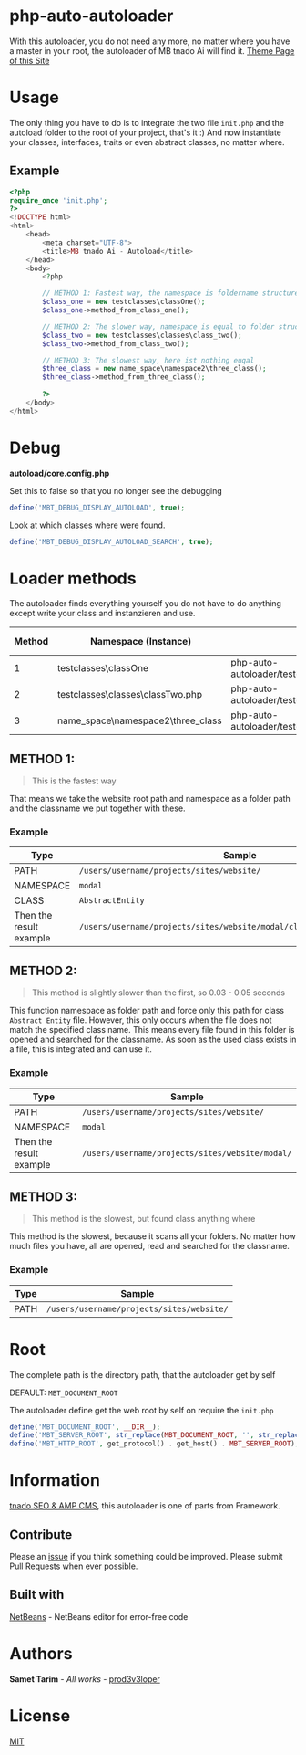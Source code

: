 # php-auto-autoloader

With this autoloader, you do not need any more, no matter where you have a master in your root, the autoloader of MB tnado Ai will find it.
[Theme Page of this Site](https://prod3v3loper.github.io/php-auto-autoloader/)

# Usage

The only thing you have to do is to integrate the two file `init.php` and the autoload folder to the root of your project, that's it :)
And now instantiate your classes, interfaces, traits or even abstract classes, no matter where.

## Example

```php
<?php
require_once 'init.php';
?>
<!DOCTYPE html>
<html>
    <head>
        <meta charset="UTF-8">
        <title>MB tnado Ai - Autoload</title>
    </head>
    <body>
        <?php

        // METHOD 1: Fastest way, the namespace is foldername structure and filename is equal to filename
        $class_one = new testclasses\classOne();
        $class_one->method_from_class_one();

        // METHOD 2: The slower way, namespace is equal to folder structure but the classname is differnt to the filename
        $class_two = new testclasses\classes\class_two();
        $class_two->method_from_class_two();

        // METHOD 3: The slowest way, here ist nothing euqal
        $three_class = new name_space\namespace2\three_class();
        $three_class->method_from_three_class();
        
        ?>
    </body>
</html>
```
# Debug

**autoload/core.config.php**

Set this to false so that you no longer see the debugging
```php
define('MBT_DEBUG_DISPLAY_AUTOLOAD', true);
```

Look at which classes where were found.
```php
define('MBT_DEBUG_DISPLAY_AUTOLOAD_SEARCH', true);
```

# Loader methods

The autoloader finds everything yourself you do not have to do anything except write your class and instanzieren and use.

Method | Namespace (Instance) | Path | Load Time
------------ | ------------ | ------------- | -------------
1 | testclasses\classOne | php-auto-autoloader/testclasses/classOne.php | 0.002 sec.
2 | testclasses\classes\classTwo.php | php-auto-autoloader/testclasses/classes/classTwo.php | 0.001 sec.
3 | name_space\namespace2\three_class | php-auto-autoloader/testclasses/classThree.php | 0.021 sec.

## METHOD 1:

> This is the fastest way

That means we take the website root path and namespace as a folder path and the classname we put together with these.

### Example

Type | Sample
---- | ------
PATH | `/users/username/projects/sites/website/`
NAMESPACE | `modal`
CLASS | `AbstractEntity`
Then the result example | `/users/username/projects/sites/website/modal/class.AbstractEntity.php`

## METHOD 2:

> This method is slightly slower than the first, so 0.03 - 0.05 seconds

This function namespace as folder path and force only this path for class `Abstract Entity` file.
However, this only occurs when the file does not match the specified class name.
This means every file found in this folder is opened and searched for the classname. 
As soon as the used class exists in a file, this is integrated and can use it.

### Example

Type | Sample
---- | ------
PATH | `/users/username/projects/sites/website/`
NAMESPACE | `modal`
Then the result example | `/users/username/projects/sites/website/modal/`

## METHOD 3:

> This method is the slowest, but found class anything where

This method is the slowest, because it scans all your folders. 
No matter how much files you have, all are opened, read and searched for the classname. 

### Example

Type | Sample
---- | ------
PATH | `/users/username/projects/sites/website/`

# Root

The complete path is the directory path, that the autoloader get by self

DEFAULT: `MBT_DOCUMENT_ROOT`

The autoloader define get the web root by self on require the `init.php`
```php
define('MBT_DOCUMENT_ROOT', __DIR__);
define('MBT_SERVER_ROOT', str_replace(MBT_DOCUMENT_ROOT, '', str_replace(filter_input(INPUT_SERVER, 'DOCUMENT_ROOT'), '', str_replace("\\", "/", __DIR__))));
define('MBT_HTTP_ROOT', get_protocol() . get_host() . MBT_SERVER_ROOT);
```

# Information

[tnado SEO & AMP CMS](https://www.tnado.com/), this autoloader is one of parts from Framework.

## Contribute

Please an [issue](https://github.com/prod3v3loper/less-mixins/issues) if you
think something could be improved. Please submit Pull Requests when ever
possible.

## Built with

[NetBeans](https://netbeans.org/) - NetBeans editor for error-free code

# Authors

**Samet Tarim** - *All works* - [prod3v3loper](https://www.tnado.com/author/prod3v3loper/)

# License

[MIT](https://github.com/prod3v3loper/php-auto-autoloader/blob/master/LICENSE)